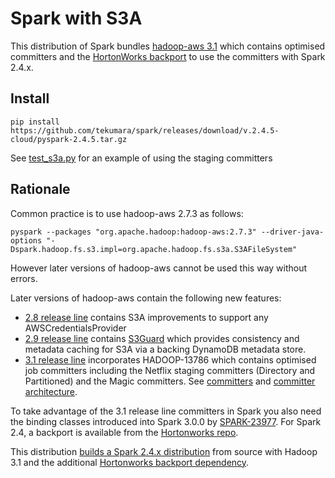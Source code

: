 # Spark with S3A

This distribution of Spark bundles [hadoop-aws 3.1](https://hadoop.apache.org/docs/r3.1.0/hadoop-aws/tools/hadoop-aws/index.html) which contains optimised committers
and the [HortonWorks backport](https://github.com/hortonworks-spark/cloud-integration/blob/master/spark-cloud-integration/src/main/site/markdown/index.md) to use the committers with Spark 2.4.x.

## Install

```
pip install https://github.com/tekumara/spark/releases/download/v.2.4.5-cloud/pyspark-2.4.5.tar.gz
```

See [test_s3a.py](https://github.com/tekumara/spark/blob/007fb44900/python/test_dist/test_s3a.py#L43) for an example of using the staging committers

## Rationale

Common practice is to use hadoop-aws 2.7.3 as follows: 

```
pyspark --packages "org.apache.hadoop:hadoop-aws:2.7.3" --driver-java-options "-Dspark.hadoop.fs.s3.impl=org.apache.hadoop.fs.s3a.S3AFileSystem"
```
However later versions of hadoop-aws cannot be used this way without errors. 

Later versions of hadoop-aws contain the following new features:
* [2.8 release line](http://hadoop.apache.org/docs/r2.8.0/index.html) contains S3A improvements to 
support any AWSCredentialsProvider
* [2.9 release line](http://hadoop.apache.org/docs/r2.9.0/index.html) contains 
[S3Guard](http://hadoop.apache.org/docs/r2.9.0/hadoop-aws/tools/hadoop-aws/s3guard.html) which provides 
consistency and metadata caching for S3A via a backing DynamoDB metadata store.
* [3.1 release line](http://hadoop.apache.org/docs/r3.1.0/index.html) incorporates HADOOP-13786 which 
contains optimised job committers including the Netflix staging committers (Directory and Partitioned) 
and the Magic committers. See 
[committers](https://github.com/apache/hadoop/blob/branch-3.1/hadoop-tools/hadoop-aws/src/site/markdown/tools/hadoop-aws/committers.md) and [committer architecture](https://github.com/apache/hadoop/blob/trunk/hadoop-tools/hadoop-aws/src/site/markdown/tools/hadoop-aws/committer_architecture.md).

To take advantage of the 3.1 release line committers in Spark you also need the binding classes introduced into
Spark 3.0.0 by [SPARK-23977](https://issues.apache.org/jira/browse/SPARK-23977). For Spark 2.4, a backport is
available from the [Hortonworks repo](https://mvnrepository.com/artifact/org.apache.spark/spark-hadoop-cloud_2.11/2.3.2.3.1.0.6-1).

This distribution [builds a Spark 2.4.x distribution](https://github.com/tekumara/spark/blob/007fb44900/.github/workflows/spark-cloud.yml#L59) from source 
with Hadoop 3.1 and the additional [Hortonworks backport dependency](https://github.com/tekumara/spark/blob/007fb44900/hadoop-cloud/pom.xml#L248).
